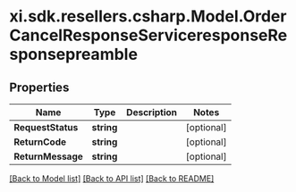 # xi.sdk.resellers.csharp.Model.OrderCancelResponseServiceresponseResponsepreamble

## Properties

Name | Type | Description | Notes
------------ | ------------- | ------------- | -------------
**RequestStatus** | **string** |  | [optional] 
**ReturnCode** | **string** |  | [optional] 
**ReturnMessage** | **string** |  | [optional] 

[[Back to Model list]](../README.md#documentation-for-models) [[Back to API list]](../README.md#documentation-for-api-endpoints) [[Back to README]](../README.md)

